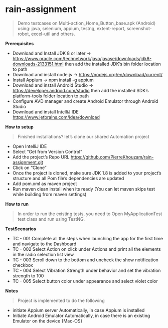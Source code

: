 # rain-assignment
> Demo testcases on Multi-action_Home_Button_base.apk (Android) using: java, selenium, appium, testng, extent-report, screenshot-robot, excel-util and others.


**Prerequisites**
- Download and Install JDK 8 or later -> https://www.oracle.com/technetwork/java/javase/downloads/jdk8-downloads-2133151.html then add the installed JDK’s bin folder location to path
- Download and install node.js -> https://nodejs.org/en/download/current/
- Install Appium -> npm install -g appium
- Download and install Android Studio -> https://developer.android.com/studio then add the installed SDK’s platform-tools folder location to path
- Configure AVD manager and create Android Emulator through Android Studio
- Download and install IntelliJ IDE https://www.jetbrains.com/idea/download


**How to setup**
> Finished installations? let’s clone our shared Automation project
- Open IntelliJ IDE
- Select “Get from Version Control”
- Add the project’s Repo URL https://github.com/PierreKhouzam/rain-assignment.git
- Click on “Clone”
- Once the project is cloned, make sure JDK 1.8 is added to your project’s structure and all Pom file’s dependencies are updated
- Add pom.xml as maven project
- Run maven clean install when its ready (You can let maven skips test while building from maven settings)


**How to run**
> In order to run the existing tests, you need to
Open MyApplicationTest test class and run using TestNG.


**TestScenarios**
- TC - 001 Complete all the steps when launching the app for the first time and navigate to the Dashboard
- TC - 002 Select Action on click under Actions and print all the elements in the radio selection list view
- TC - 003 Scroll down to the bottom and uncheck the show notification checkbox
- TC - 004 Select Vibration Strength under behavior and set the vibration strength to 100
- TC - 005 Select button color under appearance and select violet color

**Notes**
> Project is implemented to do the following
- initiate Appium server Automatically, in case Appium is installed
- Initiate Android Emulator Automatically, in case there is an existing Emulator on the device {Mac-OS}
